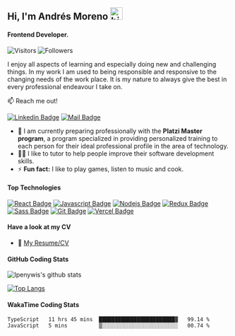 ## Hi, I'm Andrés Moreno <img src="https://user-images.githubusercontent.com/1303154/88677602-1635ba80-d120-11ea-84d8-d263ba5fc3c0.gif" width="28px" alt="hi">
#### Frontend Developer.
![Visitors](https://visitor-badge.glitch.me/badge?page_id=andresmorenoj.andresmorenoj) ![Followers](https://img.shields.io/github/followers/andresmorenoj?label=Followers&style=social) 

I enjoy all aspects of learning and especially doing new and challenging things. In my work I am used to being responsible and responsive to the changing needs of the work place. It is my nature to always give the best in every professional endeavour I take on.

:mailbox: Reach me out!

[![Linkedin Badge](https://img.shields.io/badge/-Andres_Moreno-0e76a8?style=flat&labelColor=0e76a8&logo=linkedin&logoColor=white)](https://www.linkedin.com/in/andres-moreno-jf/) [![Mail Badge](https://img.shields.io/badge/-andresmorenojf-c0392b?style=flat&labelColor=c0392b&logo=gmail&logoColor=white)](mailto:andresmorenojf@gmail.com)

- 🔭 I am currently preparing professionally with the **Platzi Master program**, a program specialized in providing personalized training to each person for their ideal professional profile in the area of technology.
- 👨‍💻 I like to tutor to help people improve their software development skills.
- ⚡ **Fun fact:** I like to play games, listen to music and cook.

#### Top Technologies

<!-- TODO: Make technologies links takes you to repositories -->

[![React Badge](https://img.shields.io/badge/-React-61DBFB?style=for-the-badge&labelColor=black&logo=react&logoColor=61DBFB)](#) [![Javascript Badge](https://img.shields.io/badge/-Javascript-F0DB4F?style=for-the-badge&labelColor=black&logo=javascript&logoColor=F0DB4F)](#) [![Nodejs Badge](https://img.shields.io/badge/-Nodejs-3C873A?style=for-the-badge&labelColor=black&logo=node.js&logoColor=3C873A)](#) [![Redux Badge](https://img.shields.io/badge/-Redux-764abc?style=for-the-badge&labelColor=black&logo=redux&logoColor=764abc)](#) [![Sass Badge](https://img.shields.io/badge/-Sass-c56494?style=for-the-badge&labelColor=black&logo=sass&logoColor=c56494)](#) [![Git Badge](https://img.shields.io/badge/-Git-e94e31?style=for-the-badge&labelColor=black&logo=git&logoColor=e94e31)](#) [![Vercel Badge](https://img.shields.io/badge/-Vercel-fff?style=for-the-badge&labelColor=black&logo=vercel&logoColor=fff)](#)

#### Have a look at my CV
- :paperclip: [My Resume/CV](https://github.com/andresmorenoj/andresmorenoj/blob/master/CV/CV_Andr%C3%A9s-Moreno.pdf)

#### GitHub Coding Stats

![Ipenywis's github stats](https://github-readme-stats.vercel.app/api?username=andresmorenoj&count_private=true&theme=tokyonight&show_icons=true&hide=stars)

[![Top Langs](https://github-readme-stats.vercel.app/api/top-langs/?username=andresmorenoj&layout=compact&theme=tokyonight)](https://github.com/andresmorenoj/github-readme-stats)

#### WakaTime Coding Stats

<!--START_SECTION:waka-->
```text
TypeScript   11 hrs 45 mins  ████████████████████████▓   99.14 % 
JavaScript   5 mins          ▒░░░░░░░░░░░░░░░░░░░░░░░░   00.74 % 
```
<!--END_SECTION:waka-->
